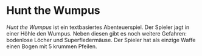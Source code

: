 # Hunt the Wumpus

_Hunt the Wumpus_ ist ein textbasiertes Abenteuerspiel. Der Spieler jagt in
einer Höhle den Wumpus. Neben diesen gibt es noch weitere Gefahren: bodenlose
Löcher und Superfledermäuse. Der Spieler hat als einzige Waffe einen Bogen mit 5
krummen Pfeilen.
